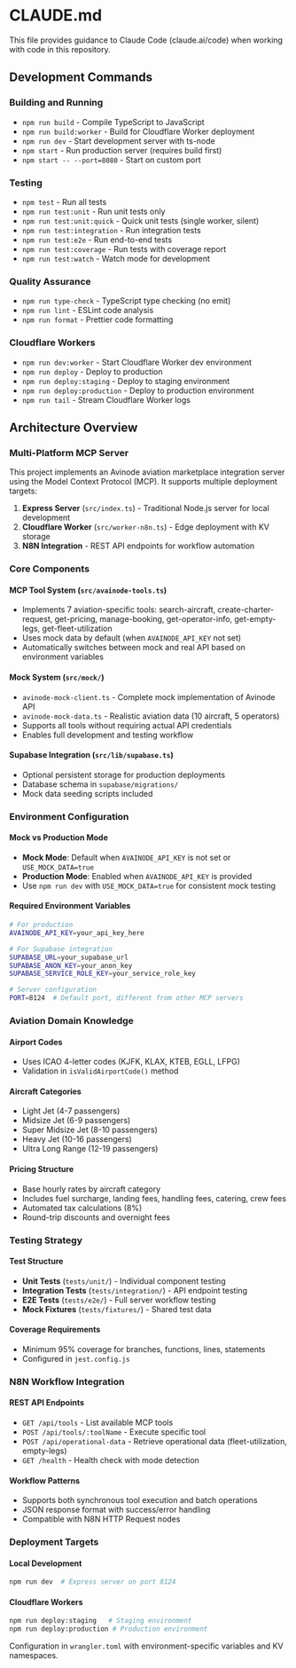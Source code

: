 # CLAUDE.md

This file provides guidance to Claude Code (claude.ai/code) when working with code in this repository.

## Development Commands

### Building and Running

- `npm run build` - Compile TypeScript to JavaScript
- `npm run build:worker` - Build for Cloudflare Worker deployment
- `npm run dev` - Start development server with ts-node
- `npm start` - Run production server (requires build first)
- `npm start -- --port=8080` - Start on custom port

### Testing

- `npm test` - Run all tests
- `npm run test:unit` - Run unit tests only
- `npm run test:unit:quick` - Quick unit tests (single worker, silent)
- `npm run test:integration` - Run integration tests
- `npm run test:e2e` - Run end-to-end tests
- `npm run test:coverage` - Run tests with coverage report
- `npm run test:watch` - Watch mode for development

### Quality Assurance

- `npm run type-check` - TypeScript type checking (no emit)
- `npm run lint` - ESLint code analysis
- `npm run format` - Prettier code formatting

### Cloudflare Workers

- `npm run dev:worker` - Start Cloudflare Worker dev environment
- `npm run deploy` - Deploy to production
- `npm run deploy:staging` - Deploy to staging environment
- `npm run deploy:production` - Deploy to production environment
- `npm run tail` - Stream Cloudflare Worker logs

## Architecture Overview

### Multi-Platform MCP Server

This project implements an Avinode aviation marketplace integration server using the Model Context Protocol (MCP). It supports multiple deployment targets:

1. **Express Server** (`src/index.ts`) - Traditional Node.js server for local development
2. **Cloudflare Worker** (`src/worker-n8n.ts`) - Edge deployment with KV storage
3. **N8N Integration** - REST API endpoints for workflow automation

### Core Components

#### MCP Tool System (`src/avainode-tools.ts`)

- Implements 7 aviation-specific tools: search-aircraft, create-charter-request, get-pricing, manage-booking, get-operator-info, get-empty-legs, get-fleet-utilization
- Uses mock data by default (when `AVAINODE_API_KEY` not set)
- Automatically switches between mock and real API based on environment variables

#### Mock System (`src/mock/`)

- `avinode-mock-client.ts` - Complete mock implementation of Avinode API
- `avinode-mock-data.ts` - Realistic aviation data (10 aircraft, 5 operators)
- Supports all tools without requiring actual API credentials
- Enables full development and testing workflow

#### Supabase Integration (`src/lib/supabase.ts`)

- Optional persistent storage for production deployments
- Database schema in `supabase/migrations/`
- Mock data seeding scripts included

### Environment Configuration

#### Mock vs Production Mode

- **Mock Mode**: Default when `AVAINODE_API_KEY` is not set or `USE_MOCK_DATA=true`
- **Production Mode**: Enabled when `AVAINODE_API_KEY` is provided
- Use `npm run dev` with `USE_MOCK_DATA=true` for consistent mock testing

#### Required Environment Variables

```bash
# For production
AVAINODE_API_KEY=your_api_key_here

# For Supabase integration
SUPABASE_URL=your_supabase_url
SUPABASE_ANON_KEY=your_anon_key
SUPABASE_SERVICE_ROLE_KEY=your_service_role_key

# Server configuration
PORT=8124  # Default port, different from other MCP servers
```

### Aviation Domain Knowledge

#### Airport Codes

- Uses ICAO 4-letter codes (KJFK, KLAX, KTEB, EGLL, LFPG)
- Validation in `isValidAirportCode()` method

#### Aircraft Categories

- Light Jet (4-7 passengers)
- Midsize Jet (6-9 passengers)  
- Super Midsize Jet (8-10 passengers)
- Heavy Jet (10-16 passengers)
- Ultra Long Range (12-19 passengers)

#### Pricing Structure

- Base hourly rates by aircraft category
- Includes fuel surcharge, landing fees, handling fees, catering, crew fees
- Automated tax calculations (8%)
- Round-trip discounts and overnight fees

### Testing Strategy

#### Test Structure

- **Unit Tests** (`tests/unit/`) - Individual component testing
- **Integration Tests** (`tests/integration/`) - API endpoint testing  
- **E2E Tests** (`tests/e2e/`) - Full server workflow testing
- **Mock Fixtures** (`tests/fixtures/`) - Shared test data

#### Coverage Requirements

- Minimum 95% coverage for branches, functions, lines, statements
- Configured in `jest.config.js`

### N8N Workflow Integration

#### REST API Endpoints

- `GET /api/tools` - List available MCP tools
- `POST /api/tools/:toolName` - Execute specific tool
- `POST /api/operational-data` - Retrieve operational data (fleet-utilization, empty-legs)
- `GET /health` - Health check with mode detection

#### Workflow Patterns

- Supports both synchronous tool execution and batch operations
- JSON response format with success/error handling
- Compatible with N8N HTTP Request nodes

### Deployment Targets

#### Local Development

```bash
npm run dev  # Express server on port 8124
```

#### Cloudflare Workers

```bash
npm run deploy:staging   # Staging environment
npm run deploy:production # Production environment  
```

Configuration in `wrangler.toml` with environment-specific variables and KV namespaces.